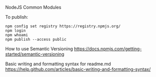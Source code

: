 NodeJS Common Modules

To publish:

```
npm config set registry https://registry.npmjs.org/
npm login
npm whoami
npm publish --access public
```

How to use Semantic Versioning
https://docs.npmjs.com/getting-started/semantic-versioning

Basic writing and formatting syntax for readme.md
https://help.github.com/articles/basic-writing-and-formatting-syntax/